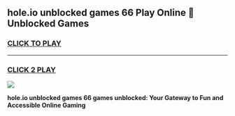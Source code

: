 
## hole.io unblocked games 66 Play Online 👋 Unblocked Games
<h3>
<a href="https://premium.freeplayer.one?title=hole.io_unblocked_games_66&ref=19F">CLICK TO PLAY</a></h3>
<hr>

<h3>
<a href="https://premium.freeplayer.one?title=hole.io_unblocked_games_66&ref=19F">CLICK 2 PLAY</a>
  
</h3>

<a href="https://premium.freeplayer.one?title=hole.io_unblocked_games_66&ref=19F"><img src="https://clearcache.store/games.png"></a>


**hole.io unblocked games 66 games unblocked: Your Gateway to Fun and Accessible Online Gaming**
